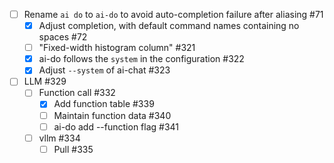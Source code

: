 - [ ] Rename `ai do` to `ai-do` to avoid auto-completion failure after aliasing #71
    - [x] Adjust completion, with default command names containing no spaces #72
    - [ ] "Fixed-width histogram column" #321
    - [x] ai-do follows the `system` in the configuration #322
    - [x] Adjust `--system` of ai-chat #323
- [ ] LLM #329
    - [ ] Function call #332
        - [x] Add function table #339
        - [ ] Maintain function data #340
        - [ ] ai-do add --function flag #341
    - [ ] vllm #334
        - [ ] Pull #335